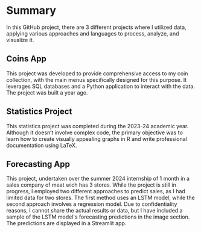 # Summary
In this GitHub project, there are 3 different projects where I utilized data, applying various approaches and languages to process, analyze, and visualize it.

## Coins App
This project was developed to provide comprehensive access to my coin collection, with the main menus specifically designed for this purpose. It leverages SQL databases and a Python application to interact with the data. The project was built a year ago.

## Statistics Project
This statistics project was completed during the 2023-24 academic year. Although it doesn’t involve complex code, the primary objective was to learn how to create visually appealing graphs in R and write professional documentation using LaTeX.

## Forecasting App
This project, undertaken over the summer 2024 internship of 1 month in a sales company of meat wich has 3 stores.  While the project is still in progress, I employed two different approaches to predict sales, as I had limited data for two stores. The first method uses an LSTM model, while the second approach involves a regression model. Due to confidentiality reasons, I cannot share the actual results or data, but I have included a sample of the LSTM model's forecasting predictions in the image section. The predictions are displayed in a Streamlit app.